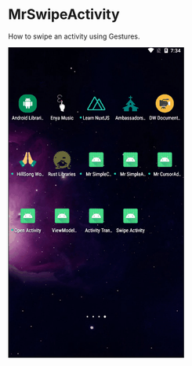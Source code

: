 # MrSwipeActivity
How to swipe an activity using Gestures.

![How to swipe an activity using Gestures.](MrSwipeActivity.gif)
